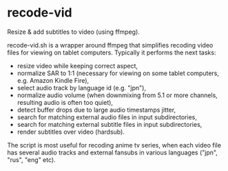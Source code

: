 # recode-vid
Resize &amp; add subtitles to video (using ffmpeg).

recode-vid.sh is a wrapper around ffmpeg that simplifies recoding video
files for viewing on tablet computers. Typically it performs the next
tasks:
* resize video while keeping correct aspect,
* normalize SAR to 1:1 (necessary for viewing on some tablet
  computers, e.g. Amazon Kindle Fire),
* select audio track by language id (e.g. "jpn"),
* normalize audio volume (when downmixing from 5.1 or more channels,
  resulting audio is often too quiet),
* detect buffer drops due to large audio timestamps jitter,
* search for matching external audio files in input subdirectories,
* search for matching external subtitle files in input subdirectories,
* render subtitles over video (hardsub).

The script is most useful for recoding anime tv series, when each video
file has several audio tracks and external fansubs in various languages
("jpn", "rus", "eng" etc).
